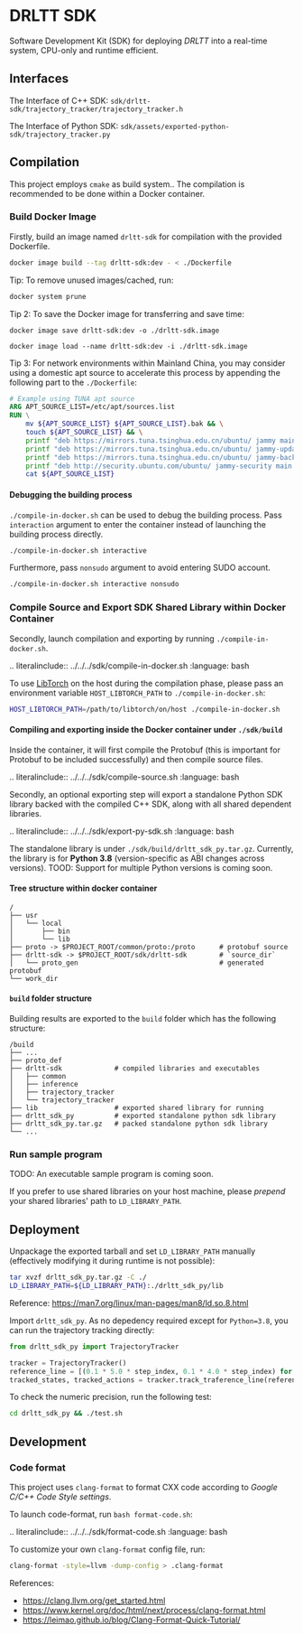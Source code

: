 # DRLTT SDK

Software Development Kit (SDK) for deploying *DRLTT* into a real-time system, CPU-only and runtime efficient.

## Interfaces

The Interface of C++ SDK: `sdk/drltt-sdk/trajectory_tracker/trajectory_tracker.h`

The Interface of Python SDK: `sdk/assets/exported-python-sdk/trajectory_tracker.py`

## Compilation

This project employs `cmake` as build system.. The compilation is recommended to be done within a Docker container.

### Build Docker Image

Firstly, build an image named `drltt-sdk` for compilation with the provided Dockerfile.

```bash
docker image build --tag drltt-sdk:dev - < ./Dockerfile
```

Tip: To remove unused images/cached, run:

```bash
docker system prune
```

Tip 2: To save the Docker image for transferring and save time:

```
docker image save drltt-sdk:dev -o ./drltt-sdk.image
```

```
docker image load --name drltt-sdk:dev -i ./drltt-sdk.image
```


Tip 3: For network environments within Mainland China, you may consider using a domestic apt source to accelerate this process by appending the following part to the `./Dockerfile`:


```dockerfile
# Example using TUNA apt source
ARG APT_SOURCE_LIST=/etc/apt/sources.list
RUN \
    mv ${APT_SOURCE_LIST} ${APT_SOURCE_LIST}.bak && \
    touch ${APT_SOURCE_LIST} && \
    printf "deb https://mirrors.tuna.tsinghua.edu.cn/ubuntu/ jammy main restricted universe multiverse" >> ${APT_SOURCE_LIST} && \
    printf "deb https://mirrors.tuna.tsinghua.edu.cn/ubuntu/ jammy-updates main restricted universe multiverse" >> ${APT_SOURCE_LIST} && \
    printf "deb https://mirrors.tuna.tsinghua.edu.cn/ubuntu/ jammy-backports main restricted universe multiverse" >> ${APT_SOURCE_LIST} && \
    printf "deb http://security.ubuntu.com/ubuntu/ jammy-security main restricted universe multiverse" >> ${APT_SOURCE_LIST} && \
    cat ${APT_SOURCE_LIST}
```

#### Debugging the building process

`./compile-in-docker.sh` can be used to debug the building process. Pass `interaction` argument to enter the container instead of launching the building process directly.

```bash
./compile-in-docker.sh interactive
```

Furthermore, pass `nonsudo` argument to avoid entering SUDO account.

```bash
./compile-in-docker.sh interactive nonsudo
```


### Compile Source and Export SDK Shared Library within Docker Container

Secondly, launch compilation and exporting by running `./compile-in-docker.sh`.

.. literalinclude:: ../../../sdk/compile-in-docker.sh
  :language: bash

To use [LibTorch](https://pytorch.org/cppdocs/installing.html) on the host during the compilation phase, please pass an environment variable `HOST_LIBTORCH_PATH` to `./compile-in-docker.sh`:

```bash
HOST_LIBTORCH_PATH=/path/to/libtorch/on/host ./compile-in-docker.sh
```

#### Compiling and exporting inside the Docker container under `./sdk/build`

Inside the container, it will first compile the Protobuf (this is important for Protobuf to be included successfully) and then compile source files.

.. literalinclude:: ../../../sdk/compile-source.sh
  :language: bash

Secondly, an optional exporting step will export a standalone Python SDK library backed with the compiled C++ SDK, along with all shared dependent libraries.

.. literalinclude:: ../../../sdk/export-py-sdk.sh
  :language: bash

The standalone library is under `./sdk/build/drltt_sdk_py.tar.gz`. Currently, the library is for **Python 3.8** (version-specific as ABI changes across versions). TOOD: Support for multiple Python versions is coming soon.


#### Tree structure within docker container

```text
/
├── usr
│   └── local
│       ├── bin
│       └── lib
├── proto -> $PROJECT_ROOT/common/proto:/proto      # protobuf source
├── drltt-sdk -> $PROJECT_ROOT/sdk/drltt-sdk        # `source_dir`
│   └── proto_gen                                   # generated protobuf
└── work_dir
```

#### `build` folder structure

Building results are exported to the `build` folder which has the following structure:


```text
/build
├── ...
├── proto_def
├── drltt-sdk             # compiled libraries and executables
│   ├── common
│   ├── inference
│   ├── trajectory_tracker
│   └── trajectory_tracker
├── lib                   # exported shared library for running
├── drltt_sdk_py          # exported standalone python sdk library
├── drltt_sdk_py.tar.gz   # packed standalone python sdk library
└── ...
```

### Run sample program

TODO: An executable sample program is coming soon.

If you prefer to use shared libraries on your host machine, please *prepend* your shared libraries' path to `LD_LIBRARY_PATH`.

## Deployment

Unpackage the exported tarball and set `LD_LIBRARY_PATH` manually (effectively modifying it during runtime is not possible):

```bash
tar xvzf drltt_sdk_py.tar.gz -C ./
LD_LIBRARY_PATH=${LD_LIBRARY_PATH}:./drltt_sdk_py/lib
```

Reference: https://man7.org/linux/man-pages/man8/ld.so.8.html

Import `drltt_sdk_py`. As no depedency required except for `Python=3.8`, you can run the trajectory tracking directly:

```python
from drltt_sdk_py import TrajectoryTracker

tracker = TrajectoryTracker()
reference_line = [(0.1 * 5.0 * step_index, 0.1 * 4.0 * step_index) for step_index in range(60)]
tracked_states, tracked_actions = tracker.track_traference_line(reference_line)
```

To check the numeric precision, run the following test:

```bash
cd drltt_sdk_py && ./test.sh
```


## Development

### Code format

This project uses `clang-format` to format CXX code according to *Google C/C++ Code Style settings*.

To launch code-format, run `bash format-code.sh`:

.. literalinclude:: ../../../sdk/format-code.sh
  :language: bash

To customize your own `clang-format` config file, run:

```bash
clang-format -style=llvm -dump-config > .clang-format
```

References:

- https://clang.llvm.org/get_started.html
- https://www.kernel.org/doc/html/next/process/clang-format.html
- https://leimao.github.io/blog/Clang-Format-Quick-Tutorial/
